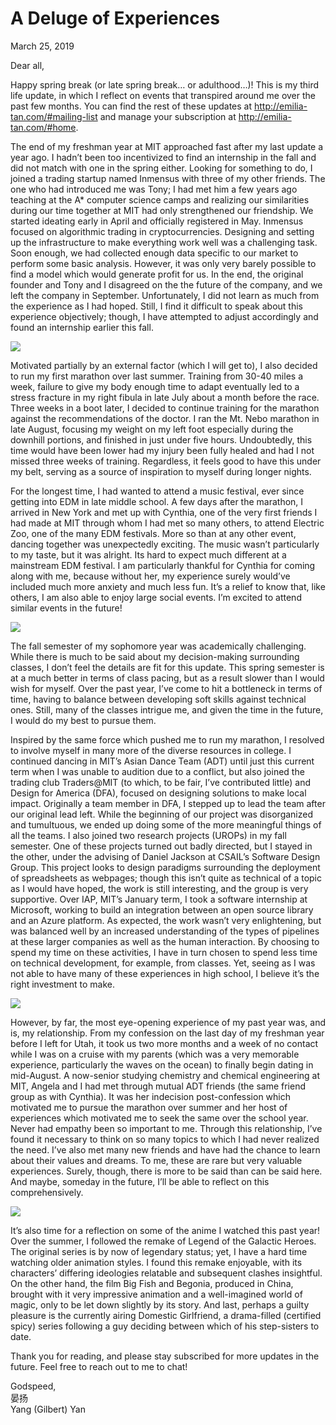 <!-- emilia-snapshot-properties
A Deluge of Experiences
2019/03/25
P794
emilia-snapshot-properties -->

# A Deluge of Experiences

March 25, 2019

Dear all,

Happy spring break (or late spring break… or adulthood…)! This is my third life update, in which I reflect on events that transpired around me over the past few months. You can find the rest of these updates at <http://emilia-tan.com/#mailing-list> and manage your subscription at <http://emilia-tan.com/#home>.

The end of my freshman year at MIT approached fast after my last update a year ago. I hadn’t been too incentivized to find an internship in the fall and did not match with one in the spring either. Looking for something to do, I joined a trading startup named Inmensus with three of my other friends. The one who had introduced me was Tony; I had met him a few years ago teaching at the A* computer science camps and realizing our similarities during our time together at MIT had only strengthened our friendship. We started ideating early in April and officially registered in May. Inmensus focused on algorithmic trading in cryptocurrencies. Designing and setting up the infrastructure to make everything work well was a challenging task. Soon enough, we had collected enough data specific to our market to perform some basic analysis. However, it was only very barely possible to find a model which would generate profit for us. In the end, the original founder and Tony and I disagreed on the the future of the company, and we left the company in September. Unfortunately, I did not learn as much from the experience as I had hoped. Still, I find it difficult to speak about this experience objectively; though, I have attempted to adjust accordingly and found an internship earlier this fall.

![](2019-03-25.md-assets/marathon.jpg)

Motivated partially by an external factor (which I will get to), I also decided to run my first marathon over last summer. Training from 30-40 miles a week, failure to give my body enough time to adapt eventually led to a stress fracture in my right fibula in late July about a month before the race. Three weeks in a boot later, I decided to continue training for the marathon against the recommendations of the doctor. I ran the Mt. Nebo marathon in late August, focusing my weight on my left foot especially during the downhill portions, and finished in just under five hours. Undoubtedly, this time would have been lower had my injury been fully healed and had I not missed three weeks of training. Regardless, it feels good to have this under my belt, serving as a source of inspiration to myself during longer nights.

For the longest time, I had wanted to attend a music festival, ever since getting into EDM in late middle school. A few days after the marathon, I arrived in New York and met up with Cynthia, one of the very first friends I had made at MIT through whom I had met so many others, to attend Electric Zoo, one of the many EDM festivals. More so than at any other event, dancing together was unexpectedly exciting. The music wasn’t particularly to my taste, but it was alright. Its hard to expect much different at a mainstream EDM festival. I am particularly thankful for Cynthia for coming along with me, because without her, my experience surely would’ve included much more anxiety and much less fun. It’s a relief to know that, like others, I am also able to enjoy large social events. I’m excited to attend similar events in the future!

![](2019-03-25.md-assets/ezoo.jpg)

The fall semester of my sophomore year was academically challenging. While there is much to be said about my decision-making surrounding classes, I don’t feel the details are fit for this update. This spring semester is at a much better in terms of class pacing, but as a result slower than I would wish for myself. Over the past year, I’ve come to hit a bottleneck in terms of time, having to balance between developing soft skills against technical ones. Still, many of the classes intrigue me, and given the time in the future, I would do my best to pursue them.

Inspired by the same force which pushed me to run my marathon, I resolved to involve myself in many more of the diverse resources in college. I continued dancing in MIT’s Asian Dance Team (ADT) until just this current term when I was unable to audition due to a conflict, but also joined the trading club Traders@MIT (to which, to be fair, I’ve contributed little) and Design for America (DFA), focused on designing solutions to make local impact. Originally a team member in DFA, I stepped up to lead the team after our original lead left. While the beginning of our project was disorganized and tumultuous, we ended up doing some of the more meaningful things of all the teams. I also joined two research projects (UROPs) in my fall semester. One of these projects turned out badly directed, but I stayed in the other, under the advising of Daniel Jackson at CSAIL’s Software Design Group. This project looks to design paradigms surrounding the deployment of spreadsheets as webpages; though this isn’t quite as technical of a topic as I would have hoped, the work is still interesting, and the group is very supportive. Over IAP, MIT’s January term, I took a software internship at Microsoft, working to build an integration between an open source library and an Azure platform. As expected, the work wasn’t very enlightening, but was balanced well by an increased understanding of the types of pipelines at these larger companies as well as the human interaction. By choosing to spend my time on these activities, I have in turn chosen to spend less time on technical development, for example, from classes. Yet, seeing as I was not able to have many of these experiences in high school, I believe it’s the right investment to make.

![](2019-03-25.md-assets/microsoft.jpg)

However, by far, the most eye-opening experience of my past year was, and is, my relationship. From my confession on the last day of my freshman year before I left for Utah, it took us two more months and a week of no contact while I was on a cruise with my parents (which was a very memorable experience, particularly the waves on the ocean) to finally begin dating in mid-August. A now-senior studying chemistry and chemical engineering at MIT, Angela and I had met through mutual ADT friends (the same friend group as with Cynthia). It was her indecision post-confession which motivated me to pursue the marathon over summer and her host of experiences which motivated me to seek the same over the school year. Never had empathy been so important to me. Through this relationship, I’ve found it necessary to think on so many topics to which I had never realized the need. I’ve also met many new friends and have had the chance to learn about their values and dreams. To me, these are rare but very valuable experiences. Surely, though, there is more to be said than can be said here. And maybe, someday in the future, I’ll be able to reflect on this comprehensively.

![](2019-03-25.md-assets/relationship.jpg)

It’s also time for a reflection on some of the anime I watched this past year! Over the summer, I followed the remake of Legend of the Galactic Heroes. The original series is by now of legendary status; yet, I have a hard time watching older animation styles. I found this remake enjoyable, with its characters’ differing ideologies relatable and subsequent clashes insightful. On the other hand, the film Big Fish and Begonia, produced in China, brought with it very impressive animation and a well-imagined world of magic, only to be let down slightly by its story. And last, perhaps a guilty pleasure is the currently airing Domestic Girlfriend, a drama-filled (certified spicy) series following a guy deciding between which of his step-sisters to date.

Thank you for reading, and please stay subscribed for more updates in the future. Feel free to reach out to me to chat!

Godspeed, \
晏扬 \
Yang (Gilbert) Yan
